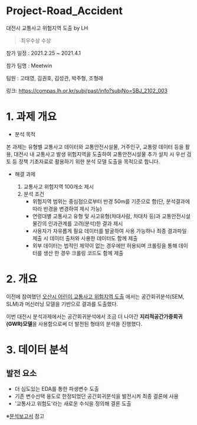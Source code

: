 # Project-Road_Accident
대전시 교통사고 위험지역 도출 by LH

> 최우수상 수상

참가 일정 : 2021.2.25 ~ 2021.4.1

참가 팀명 : Meetwin

팀원 : 고태영, 김권호, 김성관, 박주형, 조형래

링크: https://compas.lh.or.kr/subj/past/info?subjNo=SBJ_2102_003

# 1. 과제 개요

 - 분석 목적

본 과제는 유형별 교통사고 데이터와 교통안전시설물, 거주인구, 교통량 데이터 등을 활용, 대전시 내 교통사고 발생 위험지역을 도출하여 교통안전시설물 추가 설치 시 우선 검토 등 정책 기초자료로 활용하기 위한 분석 모델 도출을 목적으로 합니다.

 - 해결 과제

    1. 교통사고 위험지역 100개소 제시
    2. 분석 조건
       - 위험지역 범위는 중심점으로부터 반경 50m를 기준으로 함(단, 분석결과에 따라 반경을 변경하여 제시 가능)
       - 연령대별 교통사고 유형 및 사고유형(차대사람, 차대차 등)과 교통안전시설물간의 인과관계를 고려(분석)한 결과 제시
       - 사용자가 자유롭게 필요 데이터를 발굴하여 사용 가능하나 최종 결과파일 제출 시 데이터 출처와 사용한 데이터도 함께 제출
       - 외부 데이터는 법적인 제약이 없는 경우에만 허용되며 크롤링을 통해 데이터를 생산 한 경우 크롤링 코드도 함께 제출


# 2. 개요

이전에 참여했던 [오산시 어린이 교통사고 위험지역 도출](https://github.com/tjdrhks0808/Project-Child_Road_Accident) 에서는 공간회귀분석(SEM, SLM)과 머신러닝 모델을 기반으로 결과를 도출했다.

이번 대전시 분석과제에서는 공간회귀분석에서 조금 더 나아간 **지리적공간가중회귀(GWR)모델**을 사용함으로써 더 발전된 형태의 분석을 진행했다.

# 3. 데이터 분석

## 발전 요소

  - 더 심도있는 EDA를 통한 파생변수 도출
  - 기존 변수선택 용도로 한정되었던 공간회귀분석을 발전시켜 최종 결론에 사용
  - '교통사고 위험도'라는 새로운 수식을 정의해 결론 도출



※[분석보고서](https://github.com/tjdrhks0808/Project-Road_Accident/blob/main/Daejeon_Report.pdf) 참고

